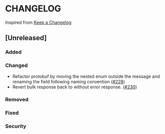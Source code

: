 # CHANGELOG

Inspired from [Keep a Changelog](https://keepachangelog.com/en/1.0.0/)

## [Unreleased]
### Added

### Changed
- Refactor protobuf by moving the nested enum outside the message and renaming the field following naming convention  ([#228](https://github.com/opensearch-project/opensearch-protobufs/pull/228))
- Revert bulk response back to without error response. ([#230](https://github.com/opensearch-project/opensearch-protobufs/pull/230))

### Removed

### Fixed

### Security
